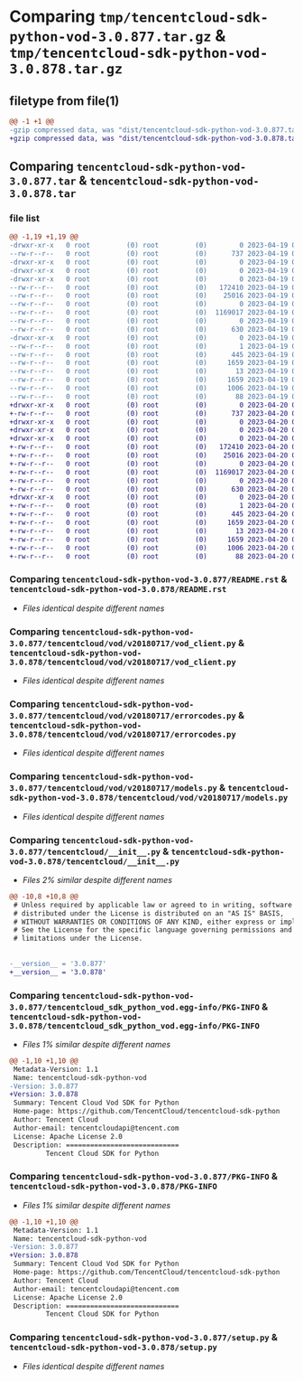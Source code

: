 # Comparing `tmp/tencentcloud-sdk-python-vod-3.0.877.tar.gz` & `tmp/tencentcloud-sdk-python-vod-3.0.878.tar.gz`

## filetype from file(1)

```diff
@@ -1 +1 @@
-gzip compressed data, was "dist/tencentcloud-sdk-python-vod-3.0.877.tar", last modified: Wed Apr 19 09:44:17 2023, max compression
+gzip compressed data, was "dist/tencentcloud-sdk-python-vod-3.0.878.tar", last modified: Thu Apr 20 00:55:51 2023, max compression
```

## Comparing `tencentcloud-sdk-python-vod-3.0.877.tar` & `tencentcloud-sdk-python-vod-3.0.878.tar`

### file list

```diff
@@ -1,19 +1,19 @@
-drwxr-xr-x   0 root         (0) root         (0)        0 2023-04-19 09:44:17.000000 tencentcloud-sdk-python-vod-3.0.877/
--rw-r--r--   0 root         (0) root         (0)      737 2023-04-19 09:44:17.000000 tencentcloud-sdk-python-vod-3.0.877/README.rst
-drwxr-xr-x   0 root         (0) root         (0)        0 2023-04-19 09:44:17.000000 tencentcloud-sdk-python-vod-3.0.877/tencentcloud/
-drwxr-xr-x   0 root         (0) root         (0)        0 2023-04-19 09:44:17.000000 tencentcloud-sdk-python-vod-3.0.877/tencentcloud/vod/
-drwxr-xr-x   0 root         (0) root         (0)        0 2023-04-19 09:44:17.000000 tencentcloud-sdk-python-vod-3.0.877/tencentcloud/vod/v20180717/
--rw-r--r--   0 root         (0) root         (0)   172410 2023-04-19 09:44:17.000000 tencentcloud-sdk-python-vod-3.0.877/tencentcloud/vod/v20180717/vod_client.py
--rw-r--r--   0 root         (0) root         (0)    25016 2023-04-19 09:44:17.000000 tencentcloud-sdk-python-vod-3.0.877/tencentcloud/vod/v20180717/errorcodes.py
--rw-r--r--   0 root         (0) root         (0)        0 2023-04-19 09:44:17.000000 tencentcloud-sdk-python-vod-3.0.877/tencentcloud/vod/v20180717/__init__.py
--rw-r--r--   0 root         (0) root         (0)  1169017 2023-04-19 09:44:17.000000 tencentcloud-sdk-python-vod-3.0.877/tencentcloud/vod/v20180717/models.py
--rw-r--r--   0 root         (0) root         (0)        0 2023-04-19 09:44:17.000000 tencentcloud-sdk-python-vod-3.0.877/tencentcloud/vod/__init__.py
--rw-r--r--   0 root         (0) root         (0)      630 2023-04-19 09:44:17.000000 tencentcloud-sdk-python-vod-3.0.877/tencentcloud/__init__.py
-drwxr-xr-x   0 root         (0) root         (0)        0 2023-04-19 09:44:17.000000 tencentcloud-sdk-python-vod-3.0.877/tencentcloud_sdk_python_vod.egg-info/
--rw-r--r--   0 root         (0) root         (0)        1 2023-04-19 09:44:17.000000 tencentcloud-sdk-python-vod-3.0.877/tencentcloud_sdk_python_vod.egg-info/dependency_links.txt
--rw-r--r--   0 root         (0) root         (0)      445 2023-04-19 09:44:17.000000 tencentcloud-sdk-python-vod-3.0.877/tencentcloud_sdk_python_vod.egg-info/SOURCES.txt
--rw-r--r--   0 root         (0) root         (0)     1659 2023-04-19 09:44:17.000000 tencentcloud-sdk-python-vod-3.0.877/tencentcloud_sdk_python_vod.egg-info/PKG-INFO
--rw-r--r--   0 root         (0) root         (0)       13 2023-04-19 09:44:17.000000 tencentcloud-sdk-python-vod-3.0.877/tencentcloud_sdk_python_vod.egg-info/top_level.txt
--rw-r--r--   0 root         (0) root         (0)     1659 2023-04-19 09:44:17.000000 tencentcloud-sdk-python-vod-3.0.877/PKG-INFO
--rw-r--r--   0 root         (0) root         (0)     1006 2023-04-19 09:44:17.000000 tencentcloud-sdk-python-vod-3.0.877/setup.py
--rw-r--r--   0 root         (0) root         (0)       88 2023-04-19 09:44:17.000000 tencentcloud-sdk-python-vod-3.0.877/setup.cfg
+drwxr-xr-x   0 root         (0) root         (0)        0 2023-04-20 00:55:51.000000 tencentcloud-sdk-python-vod-3.0.878/
+-rw-r--r--   0 root         (0) root         (0)      737 2023-04-20 00:55:50.000000 tencentcloud-sdk-python-vod-3.0.878/README.rst
+drwxr-xr-x   0 root         (0) root         (0)        0 2023-04-20 00:55:51.000000 tencentcloud-sdk-python-vod-3.0.878/tencentcloud/
+drwxr-xr-x   0 root         (0) root         (0)        0 2023-04-20 00:55:51.000000 tencentcloud-sdk-python-vod-3.0.878/tencentcloud/vod/
+drwxr-xr-x   0 root         (0) root         (0)        0 2023-04-20 00:55:51.000000 tencentcloud-sdk-python-vod-3.0.878/tencentcloud/vod/v20180717/
+-rw-r--r--   0 root         (0) root         (0)   172410 2023-04-20 00:55:50.000000 tencentcloud-sdk-python-vod-3.0.878/tencentcloud/vod/v20180717/vod_client.py
+-rw-r--r--   0 root         (0) root         (0)    25016 2023-04-20 00:55:50.000000 tencentcloud-sdk-python-vod-3.0.878/tencentcloud/vod/v20180717/errorcodes.py
+-rw-r--r--   0 root         (0) root         (0)        0 2023-04-20 00:55:50.000000 tencentcloud-sdk-python-vod-3.0.878/tencentcloud/vod/v20180717/__init__.py
+-rw-r--r--   0 root         (0) root         (0)  1169017 2023-04-20 00:55:50.000000 tencentcloud-sdk-python-vod-3.0.878/tencentcloud/vod/v20180717/models.py
+-rw-r--r--   0 root         (0) root         (0)        0 2023-04-20 00:55:50.000000 tencentcloud-sdk-python-vod-3.0.878/tencentcloud/vod/__init__.py
+-rw-r--r--   0 root         (0) root         (0)      630 2023-04-20 00:55:50.000000 tencentcloud-sdk-python-vod-3.0.878/tencentcloud/__init__.py
+drwxr-xr-x   0 root         (0) root         (0)        0 2023-04-20 00:55:51.000000 tencentcloud-sdk-python-vod-3.0.878/tencentcloud_sdk_python_vod.egg-info/
+-rw-r--r--   0 root         (0) root         (0)        1 2023-04-20 00:55:51.000000 tencentcloud-sdk-python-vod-3.0.878/tencentcloud_sdk_python_vod.egg-info/dependency_links.txt
+-rw-r--r--   0 root         (0) root         (0)      445 2023-04-20 00:55:51.000000 tencentcloud-sdk-python-vod-3.0.878/tencentcloud_sdk_python_vod.egg-info/SOURCES.txt
+-rw-r--r--   0 root         (0) root         (0)     1659 2023-04-20 00:55:50.000000 tencentcloud-sdk-python-vod-3.0.878/tencentcloud_sdk_python_vod.egg-info/PKG-INFO
+-rw-r--r--   0 root         (0) root         (0)       13 2023-04-20 00:55:51.000000 tencentcloud-sdk-python-vod-3.0.878/tencentcloud_sdk_python_vod.egg-info/top_level.txt
+-rw-r--r--   0 root         (0) root         (0)     1659 2023-04-20 00:55:51.000000 tencentcloud-sdk-python-vod-3.0.878/PKG-INFO
+-rw-r--r--   0 root         (0) root         (0)     1006 2023-04-20 00:55:50.000000 tencentcloud-sdk-python-vod-3.0.878/setup.py
+-rw-r--r--   0 root         (0) root         (0)       88 2023-04-20 00:55:51.000000 tencentcloud-sdk-python-vod-3.0.878/setup.cfg
```

### Comparing `tencentcloud-sdk-python-vod-3.0.877/README.rst` & `tencentcloud-sdk-python-vod-3.0.878/README.rst`

 * *Files identical despite different names*

### Comparing `tencentcloud-sdk-python-vod-3.0.877/tencentcloud/vod/v20180717/vod_client.py` & `tencentcloud-sdk-python-vod-3.0.878/tencentcloud/vod/v20180717/vod_client.py`

 * *Files identical despite different names*

### Comparing `tencentcloud-sdk-python-vod-3.0.877/tencentcloud/vod/v20180717/errorcodes.py` & `tencentcloud-sdk-python-vod-3.0.878/tencentcloud/vod/v20180717/errorcodes.py`

 * *Files identical despite different names*

### Comparing `tencentcloud-sdk-python-vod-3.0.877/tencentcloud/vod/v20180717/models.py` & `tencentcloud-sdk-python-vod-3.0.878/tencentcloud/vod/v20180717/models.py`

 * *Files identical despite different names*

### Comparing `tencentcloud-sdk-python-vod-3.0.877/tencentcloud/__init__.py` & `tencentcloud-sdk-python-vod-3.0.878/tencentcloud/__init__.py`

 * *Files 2% similar despite different names*

```diff
@@ -10,8 +10,8 @@
 # Unless required by applicable law or agreed to in writing, software
 # distributed under the License is distributed on an "AS IS" BASIS,
 # WITHOUT WARRANTIES OR CONDITIONS OF ANY KIND, either express or implied.
 # See the License for the specific language governing permissions and
 # limitations under the License.
 
 
-__version__ = '3.0.877'
+__version__ = '3.0.878'
```

### Comparing `tencentcloud-sdk-python-vod-3.0.877/tencentcloud_sdk_python_vod.egg-info/PKG-INFO` & `tencentcloud-sdk-python-vod-3.0.878/tencentcloud_sdk_python_vod.egg-info/PKG-INFO`

 * *Files 1% similar despite different names*

```diff
@@ -1,10 +1,10 @@
 Metadata-Version: 1.1
 Name: tencentcloud-sdk-python-vod
-Version: 3.0.877
+Version: 3.0.878
 Summary: Tencent Cloud Vod SDK for Python
 Home-page: https://github.com/TencentCloud/tencentcloud-sdk-python
 Author: Tencent Cloud
 Author-email: tencentcloudapi@tencent.com
 License: Apache License 2.0
 Description: ============================
         Tencent Cloud SDK for Python
```

### Comparing `tencentcloud-sdk-python-vod-3.0.877/PKG-INFO` & `tencentcloud-sdk-python-vod-3.0.878/PKG-INFO`

 * *Files 1% similar despite different names*

```diff
@@ -1,10 +1,10 @@
 Metadata-Version: 1.1
 Name: tencentcloud-sdk-python-vod
-Version: 3.0.877
+Version: 3.0.878
 Summary: Tencent Cloud Vod SDK for Python
 Home-page: https://github.com/TencentCloud/tencentcloud-sdk-python
 Author: Tencent Cloud
 Author-email: tencentcloudapi@tencent.com
 License: Apache License 2.0
 Description: ============================
         Tencent Cloud SDK for Python
```

### Comparing `tencentcloud-sdk-python-vod-3.0.877/setup.py` & `tencentcloud-sdk-python-vod-3.0.878/setup.py`

 * *Files identical despite different names*

